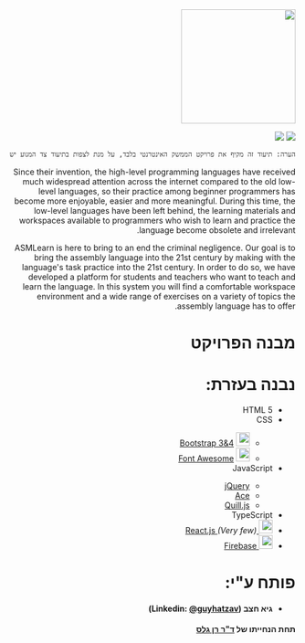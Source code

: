 <div dir="rtl">
<a href="https://asmlearn.com/"><img src="https://asm-learn.web.app/img/ASMLearnLogoBlack.png" width="200"></a>

[![](https://img.shields.io/badge/Engine-Docs-lightgray)](https://solanoam.github.io/assembler-submit-engine/)
[![](https://img.shields.io/badge/Firebase-v7.19.0-blue)](https://firebase.google.com/docs/web/setup?authuser=0#from-the-cdn)

```diff
הערה: תיעוד זה מקיף את פרויקט הממשק האינטרנטי בלבד, על מנת לצפות בתיעוד צד המנוע יש להכנס לקישור שבתגיות 
```

Since their invention, the high-level programming languages have received much widespread attention across the internet compared to the old low-level languages,
so their practice among beginner programmers has become more enjoyable, easier and more meaningful.
During this time, the low-level languages have been left behind, the learning materials and workspaces available to programmers who wish to learn and practice the language become obsolete and irrelevant.

ASMLearn is here to bring to an end the criminal negligence. Our goal is to bring the assembly language into the 21st century by making with the language's task practice into the 21st century. In order to do so, we have developed a platform for students and teachers who want to teach and learn the language. In this system you will find a comfortable workspace environment and a wide range of exercises on a variety of topics the assembly language has to offer.

# מבנה הפרויקט

# נבנה בעזרת:
<ul>
  <li>HTML 5</li>  
  <li>CSS</li> 
    <ul>
      <li>
        <img style="object-fit: contain" src="https://i.dlpng.com/static/png/432835_preview.png" width="24"/> 
        <a href="https://getbootstrap.com/">Bootstrap 3&4</a>
      </li>
      <li>
        <img 
             style="object-fit: contain" 
             src="https://res.cloudinary.com/tipsmoon/image/upload/$wpsize_!_cld_full!,w_300,h_300,c_scale/v1589727839/font-awesome-logo.png" width="24"/> 
        <a href="https://fontawesome.com/">Font Awesome</a>
      </li> 
    </ul> 
  <li>JavaScript</li> 
  <ul>
      <li><a href="https://code.jquery.com/">jQuery</a></li> 
      <li><a href="https://ace.c9.io/">Ace</a></li>
      <li><a href="https://quilljs.com/">Quill.js</a></li>
  </ul> 
  <li>TypeScript</li> 
  <li>
    <a href="https://reactjs.org/" target="_blank">
      <img style="object-fit: contain" src="https://www.react-israel.co.il/wp-content/uploads/2019/05/React.js_logo-512.png" width="24"> React.js
    </a><i>(Very few)</i>
  </li> 
  
  <li>
    <a href="https://firebase.google.com/" target="_blank">
      <img src="https://www.gstatic.com/mobilesdk/160503_mobilesdk/logo/2x/firebase_28dp.png" width="24"> Firebase
    </a>
</li> 
</ul>   

# פותח ע"י:
<ul>
  <li><h4>גיא חצב (Linkedin: <a href="https://www.linkedin.com/in/guyhatzav/">@guyhatzav</a>)</h4></li>
</ul>
<h4>תחת הנחייתו של <a href="https://www.eng.biu.ac.il/gellesr/">ד"ר רן גלס</a></h4>

</div>

